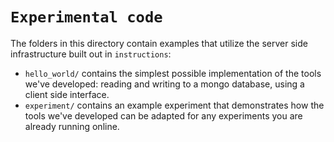 # `Experimental code`

The folders in this directory contain examples that utilize the server side infrastructure built out in `instructions`:

- `hello_world/` contains the simplest possible implementation of the tools we've developed: reading and writing to a mongo database, using a client side interface. 
- `experiment/` contains an example experiment that demonstrates how the tools we've developed can be adapted for any experiments you are already running online.

